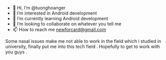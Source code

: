- 👋 Hi, I’m @tuonghoanger
- 👀 I’m interested in Android development
- 🌱 I’m currently learning Android development
- 💞️ I’m looking to collaborate on whatever you tell me 
- 📫 How to reach me newforcard@gmail.com

Some nasal issues make me not able to work in the field which i studied in university, finally put me into this tech field . Hopefully to get to work with you guys . 
